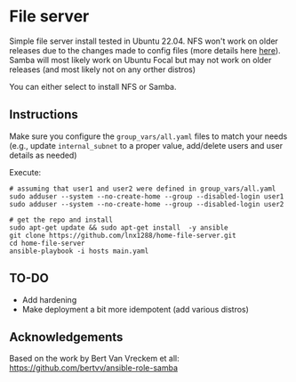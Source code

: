 # File server

Simple file server install tested in Ubuntu 22.04. NFS won't work on older
releases due to the changes made to config files (more details here 
[here](https://ubuntu.com/server/docs/service-nfs)). Samba will most likely 
work on Ubuntu Focal but may not work on older releases (and most likely not
on any orther distros)

You can either select to install NFS or Samba.

## Instructions

Make sure you configure the `group_vars/all.yaml` files to match your needs
(e.g., update `internal_subnet` to a proper value, add/delete users and
user details as needed)

Execute:

```
# assuming that user1 and user2 were defined in group_vars/all.yaml
sudo adduser --system --no-create-home --group --disabled-login user1
sudo adduser --system --no-create-home --group --disabled-login user2

# get the repo and install
sudo apt-get update && sudo apt-get install  -y ansible
git clone https://github.com/lnx1288/home-file-server.git
cd home-file-server
ansible-playbook -i hosts main.yaml
```

## TO-DO

  * Add hardening
  * Make deployment a bit more idempotent (add various distros)

## Acknowledgements

Based on the work by Bert Van Vreckem et all: https://github.com/bertvv/ansible-role-samba